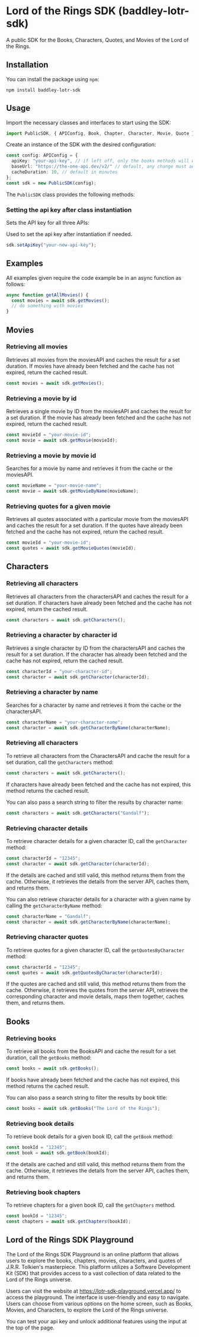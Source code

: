 # Lord of the Rings SDK (baddley-lotr-sdk)

A public SDK for the Books, Characters, Quotes, and Movies of the Lord of the Rings.

## Installation

You can install the package using `npm`:

```
npm install baddley-lotr-sdk
```

## Usage

Import the necessary classes and interfaces to start using the SDK:

```typescript
import PublicSDK, { APIConfig, Book, Chapter, Character, Movie, Quote } from "baddley-lotr-sdk";
```

Create an instance of the SDK with the desired configuration:

```typescript
const config: APIConfig = {
  apiKey: "your-api-key", // if left off, only the books methods will work
  baseUrl: "https://the-one-api.dev/v2/" // default, any change must adhere to this schema in order to work,
  cacheDuration: 10, // default in minutes
};
const sdk = new PublicSDK(config);
```

The `PublicSDK` class provides the following methods:

### Setting the api key after class instantiation

Sets the API key for all three APIs:

Used to set the api key after instantiation if needed.

```typescript
sdk.setApiKey("your-new-api-key");
```

## Examples

All examples given require the code example be in an async function as follows:

```typescript
async function getAllMovies() {
  const movies = await sdk.getMovies();
  // do something with movies
}
```

## Movies

### Retrieving all movies

Retrieves all movies from the moviesAPI and caches the result for a set duration. If movies have already been fetched and the cache has not expired, return the cached result.

```typescript
const movies = await sdk.getMovies();
```

### Retrieving a movie by id

Retrieves a single movie by ID from the moviesAPI and caches the result for a set duration. If the movie has already been fetched and the cache has not expired, return the cached result.

```typescript
const movieId = "your-movie-id";
const movie = await sdk.getMovie(movieId);
```

### Retrieving a movie by movie id

Searches for a movie by name and retrieves it from the cache or the moviesAPI.

```typescript
const movieName = "your-movie-name";
const movie = await sdk.getMovieByName(movieName);
```

### Retrieving quotes for a given movie

Retrieves all quotes associated with a particular movie from the moviesAPI and caches the result for a set duration. If the quotes have already been fetched and the cache has not expired, return the cached result.

```typescript
const movieId = "your-movie-id";
const quotes = await sdk.getMovieQuotes(movieId);
```

## Characters

### Retrieving all characters

Retrieves all characters from the charactersAPI and caches the result for a set duration. If characters have already been fetched and the cache has not expired, return the cached result.

```typescript
const characters = await sdk.getCharacters();
```

### Retrieving a character by character id

Retrieves a single character by ID from the charactersAPI and caches the result for a set duration. If the character has already been fetched and the cache has not expired, return the cached result.

```typescript
const characterId = "your-character-id";
const character = await sdk.getCharacter(characterId);
```

### Retrieving a character by name

Searches for a character by name and retrieves it from the cache or the charactersAPI.

```typescript
const characterName = "your-character-name";
const character = await sdk.getCharacterByName(characterName);
```

### Retrieving all characters

To retrieve all characters from the CharactersAPI and cache the result for a set duration, call the `getCharacters` method:

```typescript
const characters = await sdk.getCharacters();
```

If characters have already been fetched and the cache has not expired, this method returns the cached result.

You can also pass a search string to filter the results by character name:

```typescript
const characters = await sdk.getCharacters("Gandalf");
```

### Retrieving character details

To retrieve character details for a given character ID, call the `getCharacter` method:

```typescript
const characterId = "12345";
const character = await sdk.getCharacter(characterId);
```

If the details are cached and still valid, this method returns them from the cache. Otherwise, it retrieves the details from the server API, caches them, and returns them.

You can also retrieve character details for a character with a given name by calling the `getCharacterByName` method:

```typescript
const characterName = "Gandalf";
const character = await sdk.getCharacterByName(characterName);
```

### Retrieving character quotes

To retrieve quotes for a given character ID, call the `getQuotesByCharacter` method:

```typescript
const characterId = "12345";
const quotes = await sdk.getQuotesByCharacter(characterId);
```

If the quotes are cached and still valid, this method returns them from the cache. Otherwise, it retrieves the quotes from the server API, retrieves the corresponding character and movie details, maps them together, caches them, and returns them.

## Books

### Retrieving books

To retrieve all books from the BooksAPI and cache the result for a set duration, call the `getBooks` method:

```typescript
const books = await sdk.getBooks();
```

If books have already been fetched and the cache has not expired, this method returns the cached result.

You can also pass a search string to filter the results by book title:

```typescript
const books = await sdk.getBooks("The Lord of the Rings");
```

### Retrieving book details

To retrieve book details for a given book ID, call the `getBook` method:

```typescript
const bookId = "12345";
const book = await sdk.getBook(bookId);
```

If the details are cached and still valid, this method returns them from the cache. Otherwise, it retrieves the details from the server API, caches them, and returns them.

### Retrieving book chapters

To retrieve chapters for a given book ID, call the `getChapters` method.

```typescript
const bookId = "12345";
const chapters = await sdk.getChapters(bookId);
```

## Lord of the Rings SDK Playground

The Lord of the Rings SDK Playground is an online platform that allows users to explore the books, chapters, movies, characters, and quotes of J.R.R. Tolkien's masterpiece. This platform utilizes a Software Development Kit (SDK) that provides access to a vast collection of data related to the Lord of the Rings universe.

Users can visit the website at https://lotr-sdk-playground.vercel.app/ to access the playground. The interface is user-friendly and easy to navigate. Users can choose from various options on the home screen, such as Books, Movies, and Characters, to explore the Lord of the Rings universe.

You can test your api key and unlock additional features using the input at the top of the page.
